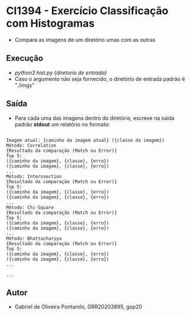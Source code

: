 # CI1394 - Exercício Classificação com Histogramas

* Compara as imagens de um diretório umas com as outras

## Execução

* *python3 hist.py {diretorio de entrada}*
* Caso o argumento não seja fornecido, o diretório de entrada padrão é "./imgs"

## Saída

* Para cada uma das imagens dentro do diretório, escreve na saída padrão **stdout** um relatório no formato:

```console

Imagem atual: {caminho da imagem atual} ({classe da imagem})
Método: Correlation
{Resultado da comparação (Match ou Error)}
Top 5:
({caminho da imagem}, {classe}, {erro})
({caminho da imagem}, {classe}, {erro})
...
Método: Interssection
{Resultado da comparação (Match ou Error)}
Top 5:
({caminho da imagem}, {classe}, {erro})
({caminho da imagem}, {classe}, {erro})
...
Método: Chi-Square
{Resultado da comparação (Match ou Error)}
Top 5:
({caminho da imagem}, {classe}, {erro})
({caminho da imagem}, {classe}, {erro})
...
Método: Bhattacharyya
{Resultado da comparação (Match ou Error)}
Top 5:
({caminho da imagem}, {classe}, {erro})
({caminho da imagem}, {classe}, {erro})
...

...

```

## Autor
* Gabriel de Oliveira Pontarolo, GRR20203895, gop20
